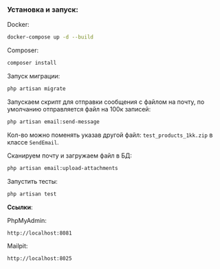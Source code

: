 ### Установка и запуск:

Docker:

```bash
docker-compose up -d --build
```

Composer:

```bash
composer install
```

Запуск миграции:

```bash
php artisan migrate
```

Запускаем скрипт для отправки сообщения с файлом на почту, по умолчанию отправляется файл на 100к записей:

```bash
php artisan email:send-message
```

Кол-во можно поменять указав другой файл: `test_products_1kk.zip` в классе `SendEmail`.

Сканируем почту и загружаем файл в БД:

```bash
php artisan email:upload-attachments
```

Запустить тесты:

```bash
php artisan test
```

**Ссылки**:

PhpMyAdmin:

```code
http://localhost:8081
```

Mailpit:

```
http://localhost:8025
```
